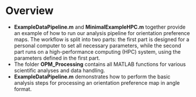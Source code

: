 # Overview
- **ExampleDataPipeline.m** and **MinimalExampleHPC.m** together provide an example of how to run our analysis pipeline for orientation preference maps. The workflow is split into two parts: the first part is designed for a personal computer to set all necessary parameters, while the second part runs on a high-performance computing (HPC) system, using the parameters defined in the first part.
- The folder **OPM_Processing** contains all MATLAB functions for various scientific analyses and data handling.
- **ExampleDataPipeline.m** demonstrates how to perform the basic analysis steps for processing an orientation preference map in angle format.
